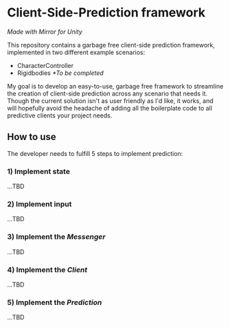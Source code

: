 # Client-Side-Prediction framework
_Made with Mirror for Unity_

This repository contains a garbage free client-side prediction framework, implemented in two different example scenarios:
* CharacterController
* Rigidbodies _*To be completed_

My goal is to develop an easy-to-use, garbage free framework to streamline the creation of client-side prediction across any scenario that needs it. Though the current solution isn't as user friendly as I'd like, it works, and will hopefully avoid the headache of adding all the boilerplate code to all predictive clients your project needs.

## How to use

The developer needs to fulfill 5 steps to implement prediction:

### 1) Implement state

...TBD

### 2) Implement input

...TBD

### 3) Implement the _Messenger_

...TBD

### 4) Implement the _Client_

...TBD

### 5) Implement the _Prediction_

...TBD
